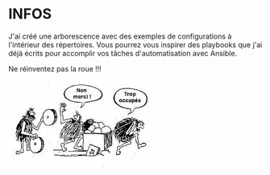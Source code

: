 # INFOS

J'ai créé une arborescence avec des exemples de configurations à l'intérieur des répertoires. Vous pourrez vous inspirer des playbooks que j'ai déjà écrits pour accomplir vos tâches d'automatisation avec Ansible. 

Ne réinventez pas la roue !!!

![roue](./images/roue.jpg)

